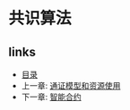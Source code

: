 # 共识算法


## links
  * [目录](<preface.md>)
  * 上一章: [通证模型和资源使用](<04.1.md>)
  * 下一章: [智能合约](<06.0.md>)
